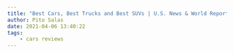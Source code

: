 ```yaml
---
title: "Best Cars, Best Trucks and Best SUVs | U.S. News & World Report"
author: Pito Salas
date: 2021-04-06 13:40:22
tags:
    - cars reviews
---
```


